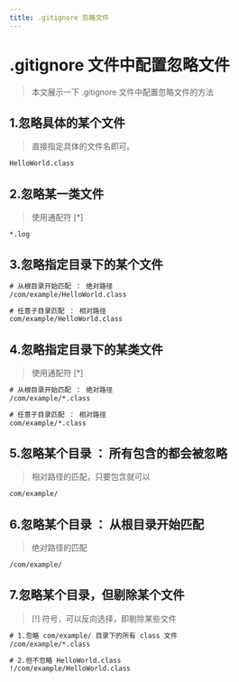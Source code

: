 ```yaml
---
title: .gitignore 忽略文件
---
```


# .gitignore 文件中配置忽略文件
> 本文展示一下 .gitignore 文件中配置忽略文件的方法

## 1.忽略具体的某个文件
> 直接指定具体的文件名即可。
```tex
HelloWorld.class
```

## 2.忽略某一类文件
> 使用通配符 [*]
```tex
*.log
```

## 3.忽略指定目录下的某个文件
```tex
# 从根目录开始匹配 ： 绝对路径
/com/example/HelloWorld.class
```

```tex
# 任意子目录匹配 ： 相对路径
com/example/HelloWorld.class
```

## 4.忽略指定目录下的某类文件
> 使用通配符 [*]

```tex
# 从根目录开始匹配 ： 绝对路径
/com/example/*.class
```

```tex
# 任意子目录匹配 ： 相对路径
com/example/*.class
```

## 5.忽略某个目录 ： 所有包含的都会被忽略
> 相对路径的匹配，只要包含就可以
```tex
com/example/
```

## 6.忽略某个目录 ： 从根目录开始匹配
> 绝对路径的匹配
```tex
/com/example/
```

## 7.忽略某个目录，但剔除某个文件
> [!] 符号，可以反向选择，即剔除某些文件
```tex
# 1.忽略 com/example/ 目录下的所有 class 文件
/com/example/*.class

# 2.但不忽略 HelloWorld.class
!/com/example/HelloWorld.class
```